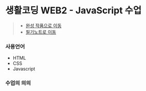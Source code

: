 # 생활코딩 WEB2 - JavaScript 수업

> * [완성 작품으로 이동]()
> * [필기노트로 이동]()

### 사용언어
* HTML
* CSS
* Javascript

### 수업의 의의
